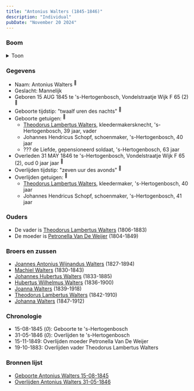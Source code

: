```yaml
---
title: "Antonius Walters (1845-1846)"
description: "Individual"
pubDate: "November 20 2024"
---
```


### Boom
<details><summary>Toon</summary>

![test](https://www.plantuml.com/plantuml/svg/ZP9VJoen4CNV-oac-k0JoIuBt8KG51JklSbLIKIDJwIx7TbUkYtfb1XY-ExEoledmQ1lpVISdj_Cz8o2z65T6a5BRLVIon8ocIyNtgsjEdV6UGXUMk8hj44KMY7askS6TsSiLs439POPUjgLAA175pOh59zUpOqaWcS102Fd5VfPeVEbHQ9-lvJQ3WQGYAqG9p1zZIAnSnpD2dJA-JN1Frcb13xTIyCXT0IIu6yKHMaAS3nE9kt9Y2EU7pKQjOL-BvFPPfwv40ps1X3_Wfln5E8qwi3f9nKjryRCfLNpt3kYp35L9U_2zVcCvMa29zJumz5kWJPpb1TCMkDDCNWs62FXJbguGBX7_H_z1rkNsIQZSJ9E3h0rMtLOrFeHMnkkhkzOtkeUOEltdb0fRHUL8wuTpSuhseJHcbquDdfHX0tpkoV6sufwd8r6hH1r3n-5sia5legZLBp53MrmLk-lXpNmlkGVhAaDmzlVLM_j_Tw-dKmIm-NmeN9tlfgCE4Eh-B-_0000)
</details>

### Gegevens
- Naam: Antonius Walters <sup><a href="../s00143/" style="text-decoration:none" title="Geboorte Antonius Walters 15-08-1845">:link:</a></sup>
- Geslacht: Mannelijk
- Geboren 15 AUG 1845 te 's-Hertogenbosch, Vondelstraatje Wijk F 65 (2) <sup><a href="../s00143/" style="text-decoration:none" title="Geboorte Antonius Walters 15-08-1845">:link:</a></sup>
- Geboorte tijdstip: "twaalf uren des nachts" <sup><a href="../s00143/" style="text-decoration:none" title="Geboorte Antonius Walters 15-08-1845">:link:</a></sup>
- Geboorte getuigen: <sup><a href="../s00143/" style="text-decoration:none" title="Geboorte Antonius Walters 15-08-1845">:link:</a></sup>
  - [Theodorus Lambertus Walters](../i00088/), kleedermakersknecht, \'s-Hertogenbosch, 39 jaar, vader
  - Johannes Hendricus Schopf, schoenmaker, \'s-Hertogenbosch, 40 jaar
  - ??? de Liefde, gepensioneerd soldaat, \'s-Hertogenbosch, 63 jaar
- Overleden 31 MAY 1846 te 's-Hertogenbosch, Vondelstraatje Wijk F 65 (2), oud 0 jaar jaar <sup><a href="../s00144/" style="text-decoration:none" title="Overlijden Antonius Walters 31-05-1846">:link:</a></sup>
- Overlijden tijdstip: "zeven uur des avonds" <sup><a href="../s00144/" style="text-decoration:none" title="Overlijden Antonius Walters 31-05-1846">:link:</a></sup>
- Overlijden getuigen: <sup><a href="../s00144/" style="text-decoration:none" title="Overlijden Antonius Walters 31-05-1846">:link:</a></sup>
  - [Theodorus Lambertus Walters](../i00088/), kleedermaker, \'s-Hertogenbosch, 40 jaar
  - Johannes Hendricus Schopf, schoenmaker, \'s-Hertogenbosch, 41 jaar

### Ouders
- De vader is [Theodorus Lambertus Walters](../i00088/) (1806-1883)
- De moeder is [Petronella Van De Weijer](../i00089/) (1804-1849)

### Broers en zussen
- [Joannes Antonius Wijnandus Walters](../i00103/) (1827-1894)
- [Machiel Walters](../i00104/) (1830-1843)
- [Johannes Hubertus Walters](../i00079/) (1833-1885)
- [Hubertus Wilhelmus Walters](../i00105/) (1836-1900)
- [Joanna Walters](../i00106/) (1839-1918)
- [Theodorus Lambertus Walters](../i00107/) (1842-1910)
- [Johanna Walters](../i00109/) (1847-1912)

### Chronologie
- 15-08-1845 (<i>0</i>): Geboorte te 's-Hertogenbosch
- 31-05-1846 (<i>0</i>): Overlijden te 's-Hertogenbosch
- 15-11-1849: Overlijden moeder Petronella Van De Weijer
- 19-10-1883: Overlijden vader Theodorus Lambertus Walters

### Bronnen lijst
- [Geboorte Antonius Walters 15-08-1845](../s00143/)
- [Overlijden Antonius Walters 31-05-1846](../s00144/)